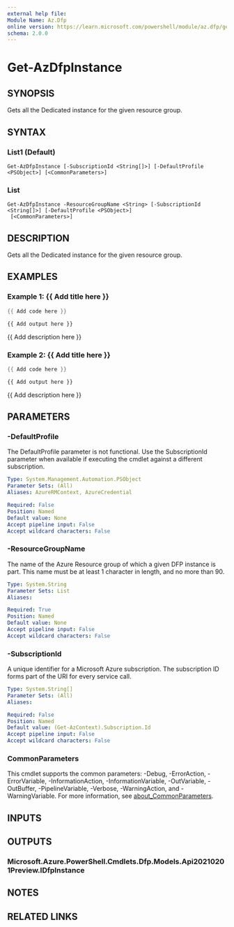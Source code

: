 ```yaml
---
external help file:
Module Name: Az.Dfp
online version: https://learn.microsoft.com/powershell/module/az.dfp/get-azdfpinstance
schema: 2.0.0
---
```


# Get-AzDfpInstance

## SYNOPSIS
Gets all the Dedicated instance for the given resource group.

## SYNTAX

### List1 (Default)
```
Get-AzDfpInstance [-SubscriptionId <String[]>] [-DefaultProfile <PSObject>] [<CommonParameters>]
```

### List
```
Get-AzDfpInstance -ResourceGroupName <String> [-SubscriptionId <String[]>] [-DefaultProfile <PSObject>]
 [<CommonParameters>]
```

## DESCRIPTION
Gets all the Dedicated instance for the given resource group.

## EXAMPLES

### Example 1: {{ Add title here }}
```powershell
{{ Add code here }}
```

```output
{{ Add output here }}
```

{{ Add description here }}

### Example 2: {{ Add title here }}
```powershell
{{ Add code here }}
```

```output
{{ Add output here }}
```

{{ Add description here }}

## PARAMETERS

### -DefaultProfile
The DefaultProfile parameter is not functional.
Use the SubscriptionId parameter when available if executing the cmdlet against a different subscription.

```yaml
Type: System.Management.Automation.PSObject
Parameter Sets: (All)
Aliases: AzureRMContext, AzureCredential

Required: False
Position: Named
Default value: None
Accept pipeline input: False
Accept wildcard characters: False
```

### -ResourceGroupName
The name of the Azure Resource group of which a given DFP instance is part.
This name must be at least 1 character in length, and no more than 90.

```yaml
Type: System.String
Parameter Sets: List
Aliases:

Required: True
Position: Named
Default value: None
Accept pipeline input: False
Accept wildcard characters: False
```

### -SubscriptionId
A unique identifier for a Microsoft Azure subscription.
The subscription ID forms part of the URI for every service call.

```yaml
Type: System.String[]
Parameter Sets: (All)
Aliases:

Required: False
Position: Named
Default value: (Get-AzContext).Subscription.Id
Accept pipeline input: False
Accept wildcard characters: False
```

### CommonParameters
This cmdlet supports the common parameters: -Debug, -ErrorAction, -ErrorVariable, -InformationAction, -InformationVariable, -OutVariable, -OutBuffer, -PipelineVariable, -Verbose, -WarningAction, and -WarningVariable. For more information, see [about_CommonParameters](http://go.microsoft.com/fwlink/?LinkID=113216).

## INPUTS

## OUTPUTS

### Microsoft.Azure.PowerShell.Cmdlets.Dfp.Models.Api20210201Preview.IDfpInstance

## NOTES

## RELATED LINKS

